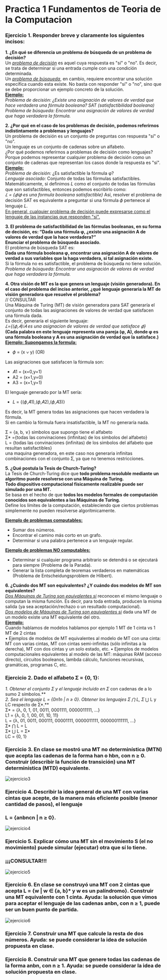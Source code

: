 # Practica 1 Fundamentos de Teoria de la Computacion

### Ejercicio 1. Responder breve y claramente los siguientes incisos:

**1. ¿En qué se diferencia un problema de búsqueda de un problema de decisión?**  
Un <u>*problema de decisión*</u> es aquel cuya respuesta es "sí" o "no". Es decir, se trata de determinar si una entrada cumple con una condición determinada.  
Un <u>*problema de búsqueda*</u>, en cambio, requiere encontrar una solución específica cuando esta existe. No basta con responder "sí" o "no", sino que se debe proporcionar un ejemplo concreto de la solución.  
<u>**Ejemplo:**</u>   
*Problema de decisión: ¿Existe una asignación de valores de verdad que hace verdadera una fórmula booleana? SAT (satisfactibilidad booleana)*  
*Problema de búsqueda: Encontrar una asignación de valores de verdad que haga verdadera la fórmula.*
  
**2. ¿Por qué en el caso de los problemas de decisión, podemos referirnos indistintamente a problemas y lenguajes?**  
Un problema de decisión es un conjunto de preguntas con respuesta "sí" o "no".  
Un lenguaje es un conjunto de cadenas sobre un alfabeto.  
¿Por qué podemos referirnos a problemas de decisión como lenguajes?  
Porque podemos representar cualquier problema de decisión como un conjunto de cadenas que representan los casos donde la respuesta es "sí".  
<u>**Ejemplo:**</u>  
*Problema de decisión:*  ¿Es satisfactible la fórmula φ?  
*Lenguaje asociado:*  Conjunto de todas las fórmulas satisfactibles.  
Matemáticamente, si definimos 𝐿 como el conjunto de todas las fórmulas que son satisfactibles, entonces podemos escribirlo como:  
*𝐿 = {𝜙∣𝜙 es una formula booleana satisfactible}*
Así, resolver el problema de decisión SAT es equivalente a preguntar si una fórmula 𝜙 pertenece al lenguaje 𝐿.  
<u>En general, cualquier problema de decisión puede expresarse como el lenguaje de las instancias que responden "sí".</u>
  
**3. El problema de satisfactibilidad de las fórmulas booleanas, en su forma de decisión, es: “Dada una  fórmula  φ,  ¿existe  una  asignación  A  de valores de  verdad  que  la  hace  verdadera?”**  
**Enunciar el problema de búsqueda asociado.**  
El problema de búsqueda SAT es:  
**Dada una fórmula booleana φ, encontrar una asignación A de valores de verdad a sus variables que la haga verdadera, si tal asignación existe.**  
Si la fórmula no es satisfactible, el problema de búsqueda no tiene solución.  
*Problema de búsqueda: Encontrar una asignación de valores de verdad que haga verdadera la fórmula.*
  
**4. Otra visión de MT es la que genera un lenguaje (visión generadora). En el caso del problema del  inciso  anterior,  ¿qué  lenguaje  generaría  la  MT  de  visión  generadora  que  resuelve  el problema?**  
// CONSULTAR  
Una Máquina de Turing (MT) de visión generadora para SAT generaría el conjunto de todas las asignaciones de valores de verdad que satisfacen una fórmula dada.  
Es decir, generaría el siguiente lenguaje:  
*𝐿={(𝜙,𝐴)∣𝐴 es una asignacion de valores de verdad que satisface 𝜙}*  
**(Cada palabra en este lenguaje representa una pareja (φ, A), donde φ es una fórmula booleana y A es una asignación de verdad que la satisface.)**  
<u>**Ejemplo: Supongamos la formula:**</u>  
- 𝜙 = (x ∨ y) (OR)  

Las asignaciones que satisfacen la fórmula son: 
- 𝐴1 = (x=0,y=1)  
- A2 = (x=1,y=0)  
- A3 = (x=1,y=1)  

El lenguaje generado por la MT sería:  
- 𝐿 = {(𝜙,𝐴1),(𝜙,𝐴2),(𝜙,𝐴3)}  

Es decir, la MT genera todas las asignaciones que hacen verdadera la fórmula.  
Si en cambio la fórmula fuera insatisfactible, la MT no generaría nada.  

Ʃ = {a, b, ∨} simbolos que supongo tiene el alfabeto  
Ʃ* ={todas las convinaciones (infinitas) de los simbolos del alfabeto}  
L = {todas las convinaciones (infinitas) de los simbolos del alfabeto que resultan satisfactibles}   
una maquina generadora, en este caso nos generaria infinitas combinaciones con el conjunto Ʃ, ya que no tenemos restricciones.

  
**5. ¿Qué postula la Tesis de Church-Turing?**   
La Tesis de Church-Turing dice que **todo problema resoluble mediante un algoritmo puede resolverse con una Máquina de Turing.**  
**Todo dispositivo computacional físicamente realizable puede ser simulado por una MT.**  
Se basa en el hecho de que **todos los modelos formales de computación conocidos son equivalentes a las Máquinas de Turing.**  
Define los límites de la computación, estableciendo que ciertos problemas simplemente no pueden resolverse algorítmicamente.  

<u>**Ejemplo de problemas computables:**</u>  
- Sumar dos números.
- Encontrar el camino más corto en un grafo.
- Determinar si una palabra pertenece a un lenguaje regular.  

<u>**Ejemplo de problemas NO computables:**</u>  
- Determinar si cualquier programa arbitrario se detendrá o se ejecutará para siempre (Problema de la Parada).
- Generar la lista completa de teoremas verdaderos en matemáticas (Problema de Entscheidungsproblem de Hilbert).
  
**6. ¿Cuándo dos MT son equivalentes? ¿Y cuándo dos modelos de MT son equivalentes?**  
<u>*Dos Máquinas de Turing son equivalentes si*</u> reconocen el mismo lenguaje o computan la misma función. Es decir, para toda entrada, producen la misma salida (ya sea aceptación/rechazo o un resultado computacional).  
<u>*Dos modelos de Máquinas de Turing son equivalentes si*</u> dada una MT de un modelo existe una MT equivalente del otro.  
<u>**Ejemplo:**</u>  
Cuando hablamos de modelos hablamos por ejemplo 1 MT de 1 cinta vs 1 MT de 2 cintas  
• Ejemplos de modelos de MT equivalentes al modelo de MT con una cinta: MT con varias cintas, MT con
cintas semi-infinitas (sólo infinitas a la derecha), MT con dos cintas y un solo estado, etc.
• Ejemplos de modelos computacionales equivalentes al modelo de las MT: máquinas RAM (acceso
directo), circuitos booleanos, lambda cálculo, funciones recursivas, gramáticas, programas C, etc.
  

### Ejercicio 2. Dado el alfabeto Ʃ = {0, 1}: 
**1. Obtener el conjunto Ʃ* y el lenguaje incluido en Ʃ* con cadenas de a lo sumo 2 símbolos.**  
**2. Sea el lenguaje L = {0n1n | n ≥ 0}. Obtener los lenguajes Ʃ* ⋂ L, Ʃ* ⋃ L y LC respecto de Ʃ*.**  
Ʃ* = {λ, 0, 1, 01, 0011, 0001111, 0000011111, ...}  
L1 = {λ, 0, 1, 00, 01, 10, 11}  
L = {λ, 01, 0011, 000111, 00001111, 0000011111, 000000111111, ...}  
Ʃ* ⋂ L = L  
Ʃ* ⋃ L = Ʃ*  
LC = {0, 1}  

### Ejercicio 3. En clase se mostró una MT no determinística (MTN) que acepta las cadenas de la forma han o hbn, con n ≥ 0. Construir (describir la función de transición) una MT  determinística (MTD) equivalente.
![ejercicio3](./trabajo1-ejercicio3.png)

 
### Ejercicio 4. Describir la idea general de una MT con varias cintas que acepte, de la manera más eficiente posible (menor cantidad de pasos), el lenguaje
### L = {anbncn | n ≥ 0}.  
![ejercicio4](./trabajo1-ejercicio4.png)

### Ejercicio  5.  Explicar  cómo  una  MT  sin  el  movimiento  S  (el  no  movimiento)  puede  simular (ejecutar) otra que sí lo tiene. 
### ¡¡¡CONSULTAR!!!
![ejercicio5](./trabajo1-ejercicio5.png)

### Ejercicio 6. En clase se construyó una MT con 2 cintas que acepta L = {w | w ∈ {a, b}* y w es un palíndromo}.  Construir  una  MT  equivalente  con  1  cinta.  Ayuda:  la  solución  que  vimos  para aceptar el lenguaje de las cadenas anbn, con n ≥ 1, puede ser un buen punto de partida. 
![ejercicio6](./trabajo1-ejercicio6.png)

### Ejercicio 7. Construir una MT que calcule la resta de dos números. Ayuda: se puede considerar la idea de solución propuesta en clase. 
 
### Ejercicio 8. Construir una MT que genere todas las cadenas de la forma anbn, con n ≥ 1. Ayuda: se puede considerar la idea de solución propuesta en clase. 
 
